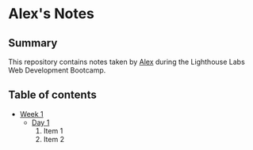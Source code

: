 # Alex's Notes

## Summary 

This repository contains notes taken by [Alex](https://github.com/alex-hladun/) during the Lighthouse Labs Web Development Bootcamp.

## Table of contents
* [Week 1](/Week_1)
  * [Day 1](/Week_1/Day_1)
    1. Item 1
    2. Item 2